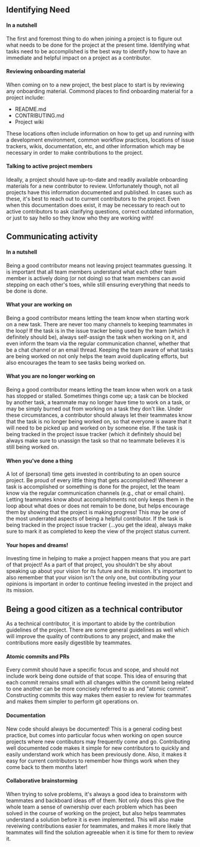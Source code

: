 ## Identifying Need

#### In a nutshell

The first and foremost thing to do when joining a project is to figure out what needs to be done
for the project at the present time. Identifying what tasks need to be accomplished is the best
way to identify how to have an immediate and helpful impact on a project as a contributor.

#### Reviewing onboarding material

When coming on to a new project, the best place to start is by reviewing any onboarding material.
Commond places to find onboarding material for a project include:

- README.md
- CONTRIBUTING.md
- Project wiki

These locations often include information on how to get up and running with a development environment,
common workflow practices, locations of issue trackers, wikis, documentation, etc, and other information
which may be necessary in order to make contributions to the project.

#### Talking to active project members

Ideally, a project should have up-to-date and readily available onboarding materials for a new contributor
to review. Unfortunately though, not all projects have this information documented and published. In cases
such as these, it's best to reach out to current contributors to the project. Even when this documentation
does exist, it may be necessary to reach out to active contributors to ask clarifying questions,
correct outdated information, or just to say hello so they know who they are working with!

## Communicating activity

#### In a nutshell

Being a good contributor means not leaving project teammates guessing. It is important that all team members
understand what each other team member is actively doing (or not doing) so that team members can avoid stepping
on each other's toes, while still ensuring everything that needs to be done is done.

#### What your are working on

Being a good contributor means letting the team know when starting work on a new task. There are never too many channels
to keeping teammates in the loop! If the task is in the issue tracker being used by the team (which it definitely should be),
always self-assign the task when working on it, and even inform the team via the regular communication channel, whether that
be a chat channel or an email thread. Keeping the team aware of what tasks are being worked on not only helps the team avoid
duplicating efforts, but also encourages the team to see tasks being worked on.

#### What you are no longer working on

Being a good contributor means letting the team know when work on a task has stopped or stalled. Sometimes things come up;
a task can be blocked by another task, a teammate may no longer have time to work on a task, or may be simply burned out from
working on a task they don't like. Under these circumstances, a contributor should always let their teammates know that the
task is no longer being worked on, so that everyone is aware that it will need to be picked up and worked on by someone else.
If the task is being tracked in the project issue tracker (which it definitely should be) always make sure to unassign the task
so that no teammate believes it is still being worked on.

#### When you've done a thing

A lot of (personal) time gets invested in contributing to an open source project. Be proud of every little thing that gets
accomplished! Whenever a task is accomplished or something is done for the project, let the team know via the regular communication
channels (e.g., chat or email chain). Letting teammates know about accomplishments not only keeps them in the loop about what does
or does not remain to be done, but helps encourage them by showing that the project is making progress! This may be one of the most
underrated aspects of being a helpful contributor. If the task is being tracked in the project issue tracker (...you get the idea),
always make sure to mark it as completed to keep the view of the project status current.

#### Your hopes and dreams!

Investing time in helping to make a project happen means that you are part of that project! As a part of that project, you shouldn't
be shy about speaking up about your vision for its future and its mission. It's important to also remember that your vision isn't the
only one, but contributing your opinions is important in order to continue feeling invested in the project and its mission.

## Being a good citizen as a technical contributor

As a technical contributor, it is important to abide by the contribution guidelines of the project. There are some general guidelines
as well which will improve the quality of contributions to any project, and make the contributions more easily digestible by teammates.

#### Atomic commits and PRs

Every commit should have a specific focus and scope, and should not include work being done outside of that scope. This idea of ensuring
that each commit remains small with all changes within the commit being related to one another can be more concisely referred to as
and "atomic commit". Constructing commits this way makes them easier to review for teammates and makes them simpler to perform git
operations on.

#### Documentation

New code should always be documented! This is a general coding best practice, but comes into particular focus when working on open source
projects where new contibutors may frequently come and go. Contributing well documented code makes it simple for new contributors to quickly
and easily understand work which has been previously done. Also, it makes it easy for current contributors to remember how things work
when they come back to them months later!

#### Collaborative brainstorming

When trying to solve problems, it's always a good idea to brainstorm with teammates and backboard ideas off of them. Not only does this
give the whole team a sense of ownership over each problem which has been solved in the course of working on the project, but also helps
teammates understand a solution before it is even implemented. This will also make reveiwing contributions easier for teammates, and makes
it more likely that teammates will find the solution agreeable when it is time for them to review it.
